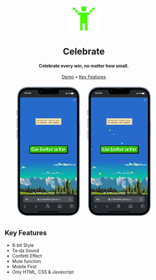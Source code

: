 <p align="center">
  <img src="icon/human-handsup.svg" />
</p>

<h1 align="center">
  Celebrate
</h1>

<h4 align="center">
  Celebrate every win, no matter how small.
</h4>

<p align="center">
  <a href="https://johanvilela.github.io/celebrate/" target="_blank">Demo</a> •
  <a href="#key-features">Key Features</a>
</p>

<p align="center" width="100%" >
    <img width="40%" style="margin: 10px;" src="./screenshots/mobile-1.png">
    <img width="40%" style="margin: 10px;" src="./screenshots/mobile-2.png">
</p>

## Key Features

- 8-bit Style
- Ta-da Sound
- Confetti Effect
- Mute function
- Mobile First
- Only HTML, CSS & Javascript
